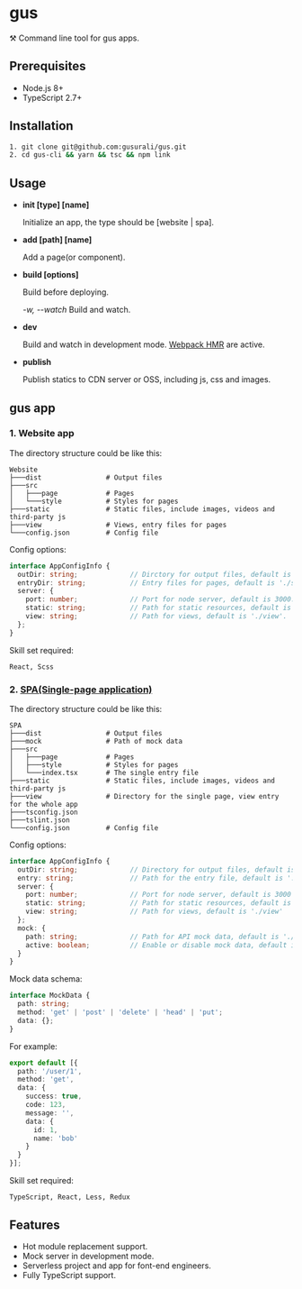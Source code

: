 # gus
⚒ Command line tool for gus apps.

## Prerequisites
- Node.js 8+
- TypeScript 2.7+

## Installation
```bash
1. git clone git@github.com:gusurali/gus.git
2. cd gus-cli && yarn && tsc && npm link
```

## Usage
* **init [type] [name]**

  Initialize an app, the type should be [website | spa].

* **add [path] [name]**

  Add a page(or component).

* **build [options]**

  Build before deploying.

  *-w, --watch*  Build and watch.

* **dev**

  Build and watch in development mode. [Webpack HMR](https://webpack.github.io/docs/hot-module-replacement.html) are active.

* **publish**

  Publish statics to CDN server or OSS, including js, css and images.

## gus app

### 1. Website app

The directory structure could be like this:
```text
Website
├───dist                # Output files
├───src
│   ├───page            # Pages
│   └───style           # Styles for pages
├───static              # Static files, include images, videos and third-party js
├───view                # Views, entry files for pages
└───config.json         # Config file
```

Config options:
``` TypeScript
interface AppConfigInfo {
  outDir: string;             // Dirctory for output files, default is './dist'
  entryDir: string;           // Entry files for pages, default is './src/page'
  server: {
    port: number;             // Port for node server, default is 3000.
    static: string;           // Path for static resources, default is './static'
    view: string;             // Path for views, default is './view'.
  };
}
```

Skill set required:
```text
React, Scss
```

### 2. [SPA(Single-page application)](https://en.wikipedia.org/wiki/Single-page_application)

The directory structure could be like this:
```text
SPA
├───dist                # Output files
├───mock                # Path of mock data
├───src
│   ├───page            # Pages
│   ├───style           # Styles for pages
│   └───index.tsx       # The single entry file
├───static              # Static files, include images, videos and third-party js
├───view                # Directory for the single page, view entry for the whole app
├───tsconfig.json
├───tslint.json
└───config.json         # Config file
```

Config options:
``` TypeScript
interface AppConfigInfo {
  outDir: string;             // Directory for output files, default is './dist'
  entry: string;              // Path for the entry file, default is './src/index.tsx'
  server: {
    port: number;             // Port for node server, default is 3000
    static: string;           // Path for static resources, default is './static'
    view: string;             // Path for views, default is './view'
  };
  mock: {
    path: string;             // Path for API mock data, default is './mock'
    active: boolean;          // Enable or disable mock data, default is true
  }
}
```

Mock data schema:
```TypeScript
interface MockData {
  path: string;
  method: 'get' | 'post' | 'delete' | 'head' | 'put';
  data: {};
}
```
For example:
```TypeScript
export default [{
  path: '/user/1',
  method: 'get',
  data: {
    success: true,
    code: 123,
    message: '',
    data: {
      id: 1,
      name: 'bob'
    }
  }
}];
```

Skill set required:
```text
TypeScript, React, Less, Redux
```

## Features
- Hot module replacement support.
- Mock server in development mode.
- Serverless project and app for font-end engineers.
- Fully TypeScript support.
